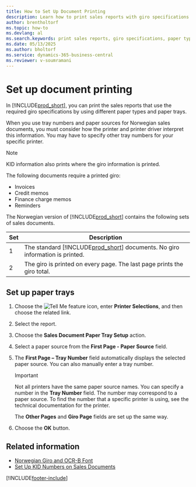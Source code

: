 ```yaml
---
title: How to Set Up Document Printing
description: Learn how to print sales reports with giro specifications using various paper types and trays.
author: brentholtorf
ms.topic: how-to
ms.devlang: al
ms.search.keywords: print sales reports, giro specifications, paper types and trays, KID information, Norwegian version
ms.date: 05/13/2025
ms.author: bholtorf
ms.service: dynamics-365-business-central
ms.reviewer: v-soumramani
---
```


# Set up document printing

In [!INCLUDE[prod_short](../../includes/prod_short.md)], you can print the sales reports that use the required giro specifications by using different paper types and paper trays.  

When you use tray numbers and paper sources for Norwegian sales documents, you must consider how the printer and printer driver interpret this information. You may have to specify other tray numbers for your specific printer.  

> [!NOTE]  
> KID information also prints where the giro information is printed.  

The following documents require a printed giro:  

- Invoices  
- Credit memos  
- Finance charge memos  
- Reminders  

The Norwegian version of [!INCLUDE[prod_short](../../includes/prod_short.md)] contains the following sets of sales documents.  

|**Set**|Description|  
|-------------|---------------------------------------|  
|1|The standard [!INCLUDE[prod_short](../../includes/prod_short.md)] documents. No giro information is printed.|  
|2|The giro is printed on every page. The last page prints the giro total.|  

## Set up paper trays  

1. Choose the ![Tell Me feature](../../media/ui-search/search_small.png "Tell me what you want to do") icon, enter **Printer Selections**, and then choose the related link.  
1. Select the report.  
1. Choose the **Sales Document Paper Tray Setup** action.  
1. Select a paper source from the **First Page - Paper Source** field.  
1. The **First Page – Tray Number** field automatically displays the selected paper source. You can also manually enter a tray number.  

    > [!IMPORTANT]  
    > Not all printers have the same paper source names. You can specify a number in the **Tray Number** field. The number may correspond to a paper source. To find the number that a specific printer is using, see the technical documentation for the printer.  

    The **Other Pages** and **Giro Page** fields are set up the same way.  

1. Choose the **OK** button.  

## Related information

- [Norwegian Giro and OCR-B Font](norwegian-giro-and-ocr-b-font.md)
- [Set Up KID Numbers on Sales Documents](how-to-set-up-kid-numbers-on-sales-documents.md)

[!INCLUDE[footer-include](../../includes/footer-banner.md)]
